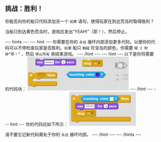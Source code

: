 ## 挑战：胜利！

你能否向你的船只代码添加另一个 `如果` 语句，使得玩家在到达荒岛时取得胜利？

当船只到达黄色荒岛时，游戏应发出“YEAH!”（耶！），然后停止。 

--- hints ---
--- hint ---
你需要在你的 `永远` 循环内部添加更多代码，以便你的代码可以不停检查玩家是否胜利。`如果` 船只 `触碰` 珍宝岛的颜色，你需要 `喊 2 秒钟“耶！”` ，然后 `停止所有` 来结束游戏。 
--- /hint ---
--- hint ---
以下是你将需要的代码块：
![screenshot](images/boat-win-blocks.png)
--- /hint ---
--- hint ---
你的代码应如下所示：
![screenshot](images/boat-win-code.png)

请不要忘记新代码需处于你的 `永远` 循环内部。 
--- /hint ---
--- /hints ---

